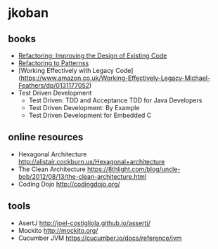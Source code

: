 # jkoban

## books

* [Refactoring: Improving the Design of Existing Code](https://www.amazon.co.uk/Refactoring-Improving-Design-Existing-Technology/dp/0201485672)
* [Refactoring to Patternss](https://www.amazon.co.uk/Refactoring-Patterns-Addison-Wesley-Signature-Kerievsky/dp/0321213351)
* [Working Effectively with Legacy Code] (https://www.amazon.co.uk/Working-Effectively-Legacy-Michael-Feathers/dp/0131177052)
* Test Driven Development
   * Test Driven: TDD and Acceptance TDD for Java Developers
   * Test Driven Development: By Example
   * Test Driven Development for Embedded C
 
## online resources

* Hexagonal Architecture http://alistair.cockburn.us/Hexagonal+architecture
* The Clean Architecture https://8thlight.com/blog/uncle-bob/2012/08/13/the-clean-architecture.html
* Coding Dojo http://codingdojo.org/

## tools 
* AsertJ http://joel-costigliola.github.io/assertj/
* Mockito http://mockito.org/
* Cucumber JVM https://cucumber.io/docs/reference/jvm
